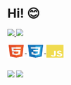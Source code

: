 <h1>Hi! 😊 </h1>

 <div>
  <a href="https://github.com/isabelasiqueira1">
  <img height="150em" src="https://github-readme-stats.vercel.app/api?username=isabelaSiqueira1&show_icons=true&theme=dark&include_all_commits=true&count_private=true"/>
  <img height="150em" src="https://github-readme-stats.vercel.app/api/top-langs/?username=isabelaSiqueira1&layout=compact&langs_count=7&theme=dark"/>
</div>
  
<div style="display: inline_block"><br>  
  <img align="center" alt="isa-HTML" height="30" width="40" src="https://raw.githubusercontent.com/devicons/devicon/master/icons/html5/html5-original.svg">
  <img align="center" alt="isa-CSS" height="30" width="40" src="https://raw.githubusercontent.com/devicons/devicon/master/icons/css3/css3-original.svg">
  <img align="center" alt="isa-Js" height="30" width="40" src="https://raw.githubusercontent.com/devicons/devicon/master/icons/javascript/javascript-plain.svg">
</div> 
  
##
  
<div> 
    <a href="https://www.linkedin.com/in/isabela-siqueira-28a85a17b/" target="_blank"><img src="https://img.shields.io/badge/-LinkedIn-%230077B5?style=for-the-badge&logo=linkedin&logoColor=white" target="_blank"></a>
    <a href="https://instagram.com/isasiqueirag" target="_blank"><img src="https://img.shields.io/badge/-Instagram-%23E4405F?style=for-the-badge&logo=instagram&logoColor=white" target="_blank"></a>
</div>  

